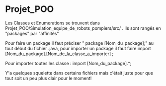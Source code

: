 # Projet_POO

Les Classes  et Enumerations se trouvent dans Projet_POO/Simulation_equipe_de_robots_pompiers/src/ . 
Ils sont rangés en "packages" par "affinités" 

Pour faire un package il faut préciser " package [Nom_du_package];" au tout début du fichier .java,
pour importer un package il faut faire import [Nom_du_package].[Nom_de_la_classe_a_importer] ;

Pour importer toutes les classe : import [Nom_du_package].*;

Y'a quelques squelette dans certains fichiers mais c'était juste pour que tout soit un peu plus clair pour le moment! 
